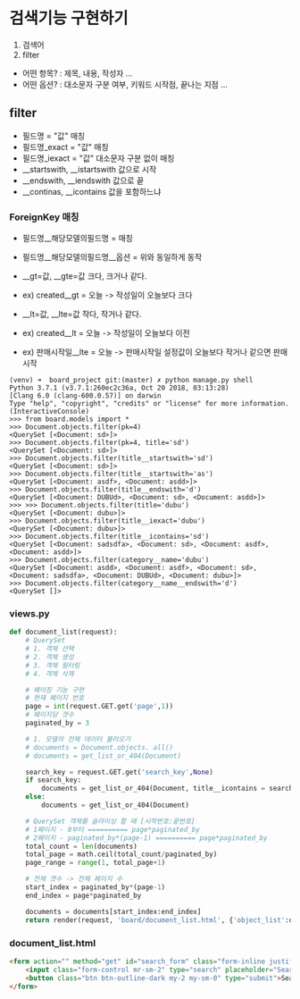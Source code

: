 # 검색기능 구현하기

1. 검색어
2. filter
- 어떤 항목? : 제목, 내용, 작성자 ...
- 어떤 옵션? : 대소문자 구분 여부, 키워드 시작점, 끝나는 지점 ...


## filter
- 필드명 = "값" 매칭
- 필드명_exact = "값" 매칭
- 필드명_iexact = "값" 대소문자 구분 없이 매칭
- __startswith, __istartswith 값으로 시작
- __endswith, __iendswith 값으로 끝
- __continas, __icontains 값을 포함하느냐

### ForeignKey 매칭
- 필드명__해당모델의필드명 = 매칭
- 필드명__해당모델의필드명__옵션 = 위와 동일하게 동작

- __gt=값, __gte=값 크다, 크거나 같다.
- ex) created__gt = 오늘 -> 작성일이 오늘보다 크다

- __lt=값, __lte=값 작다, 작거나 같다.
- ex) created__lt = 오늘 -> 작성일이 오늘보다 이전
- ex) 판매시작일__lte = 오늘 -> 판매시작일 설정값이 오늘보다 작거나 같으면 판매 시작

```shell
(venv) ➜  board_project git:(master) ✗ python manage.py shell
Python 3.7.1 (v3.7.1:260ec2c36a, Oct 20 2018, 03:13:28) 
[Clang 6.0 (clang-600.0.57)] on darwin
Type "help", "copyright", "credits" or "license" for more information.
(InteractiveConsole)
>>> from board.models import *
>>> Document.objects.filter(pk=4)
<QuerySet [<Document: sd>]>
>>> Document.objects.filter(pk=4, title='sd')
<QuerySet [<Document: sd>]>
>>> Document.objects.filter(title__startswith='sd')
<QuerySet [<Document: sd>]>
>>> Document.objects.filter(title__startswith='as')
<QuerySet [<Document: asdf>, <Document: asdd>]>
>>> Document.objects.filter(title__endswith='d')
<QuerySet [<Document: DUBUd>, <Document: sd>, <Document: asdd>]>
>>> >>> Document.objects.filter(title='dubu')
<QuerySet [<Document: dubu>]>
>>> Document.objects.filter(title__iexact='dubu')
<QuerySet [<Document: dubu>]>
>>> Document.objects.filter(title__icontains='sd')
<QuerySet [<Document: sadsdfa>, <Document: sd>, <Document: asdf>, <Document: asdd>]>
>>> Document.objects.filter(category__name='dubu')
<QuerySet [<Document: asdd>, <Document: asdf>, <Document: sd>, <Document: sadsdfa>, <Document: DUBUd>, <Document: dubu>]>
>>> Document.objects.filter(category__name__endswith='d')
<QuerySet []>
```

### views.py
```python
def document_list(request):
    # QuerySet
    # 1. 객체 선택
    # 2. 객체 생성
    # 3. 객체 필터링
    # 4. 객체 삭제

    # 페이징 기능 구현
    # 현재 페이지 번호
    page = int(request.GET.get('page',1))
    # 페이지당 갯수
    paginated_by = 3

    # 1. 모델의 전체 데이터 불러오기
    # documents = Document.objects. all()
    # documents = get_list_or_404(Document)

    search_key = request.GET.get('search_key',None)
    if search_key:
        documents = get_list_or_404(Document, title__icontains = search_key)
    else:
        documents = get_list_or_404(Document)

    # QuerySet 객체를 슬라이싱 할 때 [시작번호:끝번호]
    # 1페이지 - 0부터 ========== page*paginated_by
    # 2페이지 - paginated_by*(page-1) ========== page*paginated_by
    total_count = len(documents)
    total_page = math.ceil(total_count/paginated_by)
    page_range = range(1, total_page+1)

    # 전체 갯수 -> 전체 페이지 수
    start_index = paginated_by*(page-1)
    end_index = page*paginated_by

    documents = documents[start_index:end_index]
    return render(request, 'board/document_list.html', {'object_list':documents, 'total_page':total_page, 'page_range':page_range})

```

### document_list.html
```html
<form action="" method="get" id="search_form" class="form-inline justify-content-center">
    <input class="form-control mr-sm-2" type="search" placeholder="Search" aria-label="Search" name="search_key">
    <button class="btn btn-outline-dark my-2 my-sm-0" type="submit">Search</button>
</form>
```
